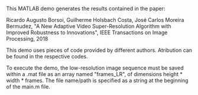 
This MATLAB demo generates the results contained in the paper:

Ricardo Augusto Borsoi, Guilherme Holsbach Costa, José Carlos Moreira Bermudez, "A New Adaptive Video Super-Resolution Algorithm with Improved Robustness to Innovations", IEEE Transactions on Image Processing, 2018


This demo uses pieces of code provided by different authors. Atribution can be found in the respective codes.


To execute the demo, the low-resolution image sequence must be saved within a .mat file as an array named "frames_LR", of dimensions height * width * frames. The file name/path is specified as a string at the beginning of the main.m file.







